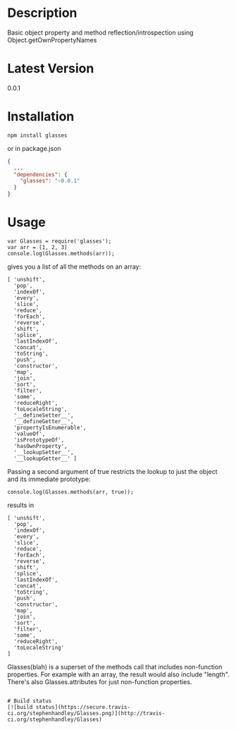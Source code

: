 # Description

Basic object property and method reflection/introspection using Object.getOwnPropertyNames

# Latest Version

0.0.1

# Installation
```
npm install glasses
```

or in package.json 

```json
{
  ...
  "dependencies": {
    "glasses": "~0.0.1"
  }
}
```

# Usage
```
var Glasses = require('glasses');
var arr = [1, 2, 3]
console.log(Glasses.methods(arr));
```
gives you a list of all the methods on an array:
```
[ 'unshift',
  'pop',
  'indexOf',
  'every',
  'slice',
  'reduce',
  'forEach',
  'reverse',
  'shift',
  'splice',
  'lastIndexOf',
  'concat',
  'toString',
  'push',
  'constructor',
  'map',
  'join',
  'sort',
  'filter',
  'some',
  'reduceRight',
  'toLocaleString',
  '__defineSetter__',
  '__defineGetter__',
  'propertyIsEnumerable',
  'valueOf',
  'isPrototypeOf',
  'hasOwnProperty',
  '__lookupSetter__',
  '__lookupGetter__' ]
```
Passing a second argument of true restricts the lookup to just the object and its immediate prototype:
```
console.log(Glasses.methods(arr, true));
```
results in 
```
[ 'unshift',
  'pop',
  'indexOf',
  'every',
  'slice',
  'reduce',
  'forEach',
  'reverse',
  'shift',
  'splice',
  'lastIndexOf',
  'concat',
  'toString',
  'push',
  'constructor',
  'map',
  'join',
  'sort',
  'filter',
  'some',
  'reduceRight',
  'toLocaleString' 
]
```
Glasses(blah) is a superset of the methods call that includes non-function properties. For example with an array, the result would also include "length". There's also Glasses.attributes for just non-function properties. 
```

# Build status
[![build status](https://secure.travis-ci.org/stephenhandley/Glasses.png)](http://travis-ci.org/stephenhandley/Glasses)